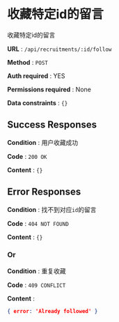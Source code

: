 # 收藏特定id的留言

收藏特定id的留言

**URL** : `/api/recruitments/:id/follow`

**Method** : `POST`

**Auth required** : YES

**Permissions required** : None

**Data constraints** : `{}`

## Success Responses

**Condition** : 用户收藏成功

**Code** : `200 OK`

**Content** : `{}`

## Error Responses

**Condition** : 找不到对应`id`的留言

**Code** : `404 NOT FOUND`

**Content** : `{}`

### Or

**Condition** : 重复收藏

**Code** : `409 CONFLICT`

**Content** : 
```json
{ error: 'Already followed' }
```